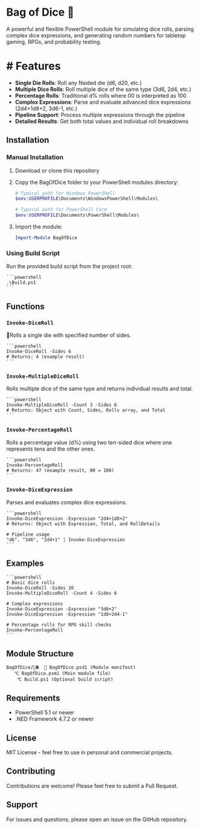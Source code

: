# Bag of Dice 🎊
A powerful and flexible PowerShell module for simulating dice rolls, parsing complex dice expressions, and generating random numbers for tabletop gaming, RPGs, and probability testing.

# # Features

-   **Single Die Rolls**: Roll any Nsided die (d6, d20, etc.)
-   **Multiple Dice Rolls**: Roll multiple dice of the same type (3d6, 2d4, etc.)
-   **Percentage Rolls**: Traditional d% rolls where 00 is interpreted as 100
-   **Complex Expressions**: Parse and evaluate advanced dice expressions (2d4+1d8+2, 3d6-1, etc.)
-   **Pipeline Support**: Process multiple expressions through the pipeline
-   **Detailed Results**: Get both total values and individual roll breakdowns

## Installation

### Manual Installation

1.  Download or clone this repository
2.  Copy the BagOfDice folder to your PowerShell modules directory:

    ```powershell
    # Typical path for Windows PowerShell
    $env:USERPROFILE\Documents\WindowsPowerShell\Modules\
    
    # Typical path for PowerShell Core
    $env:USERPROFILE\Documents\PowerShell\Modules\
    ```

3.  Import the module:

    ```powershell
    Import-Module BagOfDice
    ```

### Using Build Script

Run the provided build script from the project root:

    ```powershell
    .\Build.ps1
    ```

## Functions

### `Invoke-DiceRoll`
Rolls a single die with specified number of sides.

    ```powershell
    Invoke-DiceRoll -Sides 6
    # Returns: 4 (example result)
    ```

### `Invoke-MultipleDiceRoll`

Rolls multiple dice of the same type and returns individual results and total.

    ```powershell
    Invoke-MultipleDiceRoll -Count 3 -Sides 6
    # Returns: Object with Count, Sides, Rolls array, and Total
    ```

### `Invoke-PercentageRoll`

Rolls a percentage value (d%) using two ten-sided dice where one represents tens and the other ones.

    ```powershell
    Invoke-PercentageRoll
    # Returns: 47 (example result, 00 = 100)
    ```

### `Invoke-DiceExpression`

Parses and evaluates complex dice expressions.

    ```powershell
    Invoke-DiceExpression -Expression "2d4+1d8+2"
    # Returns: Object with Expression, Total, and RollDetails

    # Pipeline usage
    "d6", "3d6", "2d4+1" | Invoke-DiceExpression
    ```

## Examples

    ```powershell
    # Basic dice rolls
    Invoke-DiceRoll -Sides 20
    Invoke-MultipleDiceRoll -Count 4 -Sides 6

    # Complex expressions
    Invoke-DiceExpression -Expression "3d6+2"
    Invoke-DiceExpression -Expression "1d8+2d4-1"

    # Percentage rolls for RPG skill checks
    Invoke-PercentageRoll
    ```

## Module Structure

```
BagOfDice/�  ℃ BagOfDice.psd1 (Module manifest)
   ℃ BagOfDice.psm1 (Main module file)
    ℃ Build.ps1 (Optional build script)
```

## Requirements

- PowerShell 5.1 or newer
- .NED Framework 4.7.2 or newer

## License

MIT License - feel free to use in personal and commercial projects.

## Contributing

Contributions are welcome! Please feel free to submit a Pull Request.

## Support

For issues and questions, please open an issue on the GitHub repository.
